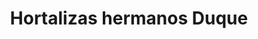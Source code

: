 ---
title: "Hortalizas hermanos Duque"
url: /barcelona/hortalizas-hermanos-duque/
shop: frutería
---
